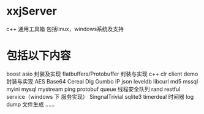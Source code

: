 # xxjServer
c++ 通用工具箱 包括linux，windows系统及支持

# 包括以下内容
boost asio 封装及实现
flatbuffers/Protobuffer 封装与实现
c++ clr client demo 封装与实现
AES 
Base64
Cereal
Dlg
Gumbo
IP
json
leveldb
libcurl
md5
mssql
myini
mysql
mystream
ping
protobuf
queue 线程安全队列
rand
restful
service（windows 下 服务实现）
SingnalTrivial
sqlite3
timerdeal 时间器
log
dump 文件生成
......

